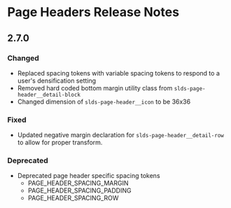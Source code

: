 <!-- Release notes authoring guidelines: http://keepachangelog.com/ -->

# Page Headers Release Notes

<!-- ## [Unreleased] -->

## 2.7.0

### Changed

- Replaced spacing tokens with variable spacing tokens to respond to a user's densification setting
- Removed hard coded bottom margin utility class from `slds-page-header__detail-block`
- Changed dimension of `slds-page-header__icon` to be 36x36

### Fixed

- Updated negative margin declaration for `slds-page-header__detail-row` to allow for proper transform.

### Deprecated

- Deprecated page header specific spacing tokens
  - PAGE_HEADER_SPACING_MARGIN
  - PAGE_HEADER_SPACING_PADDING
  - PAGE_HEADER_SPACING_ROW
